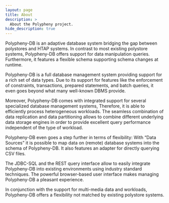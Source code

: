 ```yaml
---
layout: page
title: About
description: >
  About the Polypheny project.
hide_description: true
---
```


Polypheny-DB is an adaptive database system bridging the gap between polystores and HTAP systems. In contrast to most existing polystore systems, Polypheny-DB offers support for data manipulation queries. Furthermore, it features a flexible schema supporting schema changes at runtime.

Polypheny-DB is a full database management system providing support for a rich set of data types. Due to its support for features like the enforcement of constraints, transactions, prepared statements, and batch queries, it even goes beyond what many well-known DBMS provide.

Moreover, Polypheny-DB comes with integrated support for several specialized database management systems, Therefore, it is able to efficiently process heterogeneous workloads. The seamless combination of data replication and data partitioning allows to combine different underlying data storage engines in order to provide excellent query performance independent of the type of workload.

Polypheny-DB even goes a step further in terms of flexibility: With “Data Sources” it is possible to map data on (remote) database systems into the schema of Polypheny-DB. It also features an adapter for directly querying CSV files. 

The JDBC-SQL and the REST query interface allow to easily integrate Polypheny-DB into existing environments using industry standard techniques. The powerful browser-based user interface makes managing Polypheny-DB a pleasant experience. 

In conjunction with the support for multi-media data and workloads, Polypheny-DB offers a flexibility not matched by existing polystore systems.
